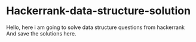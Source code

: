 # Hackerrank-data-structure-solution
Hello,
here i am going to solve data structure questions from hackerrank And save the solutions here. 
